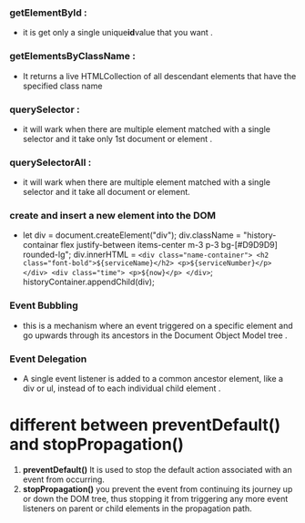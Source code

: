 ### getElementById :
- it is get only a single unique**id**value that you want .
### getElementsByClassName :
- It returns a live HTMLCollection of all descendant elements that have the specified class name 
### querySelector :
- it will wark when there are  multiple element matched with a single selector and it take only 1st document or  element .
### querySelectorAll :
- it will wark when there are  multiple element matched with a single selector and it take all document or  element. 


### create and insert a new element into the DOM
  
- let div = document.createElement("div");
    div.className =
      "history-containar flex justify-between items-center m-3 p-3 bg-[#D9D9D9] rounded-lg";
    div.innerHTML = `
      <div class="name-container">
        <h2 class="font-bold">${serviceName}</h2>
        <p>${serviceNumber}</p>
      </div>
      <div class="time">
        <p>${now}</p>
      </div>
    `;
    historyContainer.appendChild(div);   
    
   

 ### Event Bubbling 
 - this is a mechanism where an event  triggered on a specific  element and go  upwards through its ancestors in the Document Object Model tree .

 ### Event Delegation 
 - A single event listener is added to a common ancestor element, like a div or ul, instead of to each individual child element .

 # different between  preventDefault() and stopPropagation()
 1.  **preventDefault()** It is used to stop the default action associated with an event from occurring.
 2. **stopPropagation()**  you prevent the event from continuing its journey up or down the DOM tree, thus stopping it from triggering any more event listeners on parent or child elements in the propagation path.